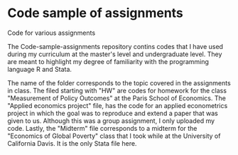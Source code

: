 # Code sample of assignments
Code for various assignments

The Code-sample-assignments repository contins codes that I have used during my curriculum at the master's level and undergraduate level.
They are meant to highlight my degree of familiarity with the programming language R and Stata.

The name of the folder corresponds to the topic covered in the assignments in class. The filed starting with "HW" are codes for homework for the class
"Measurement of Policy Outcomes" at the Paris School of Economics.
The "Applied economics project" file, has the code for an applied econometrics project in which the goal was to reproduce
and extend a paper that was given to us. Although this was a group assignment, I only uploaded my code.
Lastly, the "Midterm" file corresponds to a midterm for the "Economics of Global Poverty" class that I took while at the University of California Davis.
It is the only Stata file here.
